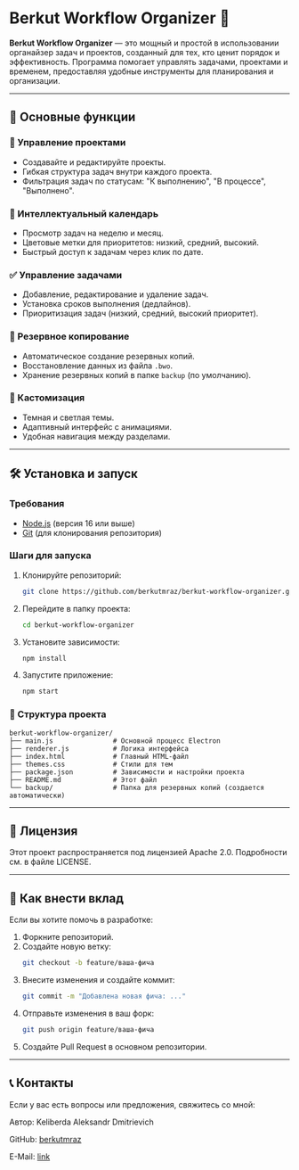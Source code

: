 
# Berkut Workflow Organizer 🦅

**Berkut Workflow Organizer** — это мощный и простой в использовании органайзер задач и проектов, созданный для тех, кто ценит порядок и эффективность. Программа помогает управлять задачами, проектами и временем, предоставляя удобные инструменты для планирования и организации.

---

## 🚀 Основные функции

### 📂 Управление проектами
- Создавайте и редактируйте проекты.
- Гибкая структура задач внутри каждого проекта.
- Фильтрация задач по статусам: "К выполнению", "В процессе", "Выполнено".

### 📅 Интеллектуальный календарь
- Просмотр задач на неделю и месяц.
- Цветовые метки для приоритетов: низкий, средний, высокий.
- Быстрый доступ к задачам через клик по дате.

### ✅ Управление задачами
- Добавление, редактирование и удаление задач.
- Установка сроков выполнения (дедлайнов).
- Приоритизация задач (низкий, средний, высокий приоритет).

### 💾 Резервное копирование
- Автоматическое создание резервных копий.
- Восстановление данных из файла `.bwo`.
- Хранение резервных копий в папке `backup` (по умолчанию).

### 🎨 Кастомизация
- Темная и светлая темы.
- Адаптивный интерфейс с анимациями.
- Удобная навигация между разделами.

---

## 🛠 Установка и запуск

### Требования
- [Node.js](https://nodejs.org/) (версия 16 или выше)
- [Git](https://git-scm.com/) (для клонирования репозитория)

### Шаги для запуска
1. Клонируйте репозиторий:
   ```bash
   git clone https://github.com/berkutmraz/berkut-workflow-organizer.git
   ```

2. Перейдите в папку проекта:
   ```bash
   cd berkut-workflow-organizer
   ```

3. Установите зависимости:
   ```bash
   npm install
   ```

4. Запустите приложение:
   ```bash
   npm start
   ```

### 📂 Структура проекта
```plaintext
berkut-workflow-organizer/
├── main.js               # Основной процесс Electron
├── renderer.js           # Логика интерфейса
├── index.html            # Главный HTML-файл
├── themes.css            # Стили для тем
├── package.json          # Зависимости и настройки проекта
├── README.md             # Этот файл
└── backup/               # Папка для резервных копий (создается автоматически)
```

---

## 📄 Лицензия
Этот проект распространяется под лицензией Apache 2.0. Подробности см. в файле LICENSE.

---

## 🤝 Как внести вклад
Если вы хотите помочь в разработке:

1. Форкните репозиторий.
2. Создайте новую ветку:
   ```bash
   git checkout -b feature/ваша-фича
   ```
3. Внесите изменения и создайте коммит:
   ```bash
   git commit -m "Добавлена новая фича: ..."
   ```
4. Отправьте изменения в ваш форк:
   ```bash
   git push origin feature/ваша-фича
   ```
5. Создайте Pull Request в основном репозитории.

---

## 📞 Контакты
Если у вас есть вопросы или предложения, свяжитесь со мной:

Автор: Keliberda Aleksandr Dmitrievich

GitHub: [berkutmraz](https://github.com/berkutmraz)

E-Mail: [link](mailto:aleksandr@keliberda.ru)


